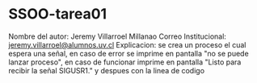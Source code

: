 # SSOO-tarea01
Nombre del autor: Jeremy Villarroel Millanao
Correo Institucional: jeremy.villarroel@alumnos.uv.cl
Explicacion: se crea un proceso el cual espera una señal, en caso de error se imprime en pantalla "no se puede lanzar proceso", en caso de funcionar imprime en pantalla "Listo para recibir la señal SIGUSR1." y despues con la linea de codigo
